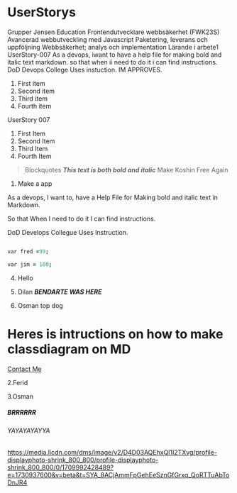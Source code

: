 # UserStorys

Grupper
Jensen Education
Frontendutvecklare webbsäkerhet (FWK23S)
Avancerad webbutveckling med Javascript
Paketering, leverans och uppföljning
Webbsäkerhet; analys och implementation
Lärande i arbete1
 UserStory-007
 As a devops, 
 iwant to have a help file for making bold and italic text markdown.
 so that when ii need to do it i can find instructions.
 DoD Devops College Uses instuction. IM APPROVES.

 1. First item
 2. Second item
 3. Third item
 4. Fourth item

UserStory 007
 1. First Item
 2. Second Item
 3. Third Item
 4. Fourth Item 
> Blockquotes
**_This text is both bold and italic_**
Make Koshin Free Again

1. Make a app

As a devops, I want to, 
have a Help File for
Making bold and italic text in Markdown.

So that 
When I need to do it I can find instructions.

DoD
Develops Collegue Uses Instruction.

```j

var fred =99;

var jim = 100;

```

4. Hello

1. Dilan
**_BENDARTE WAS HERE_**
5. Osman top dog

# Heres is intructions on how to make classdiagram on MD




[Contact Me](mailto:contact@example.com)


2.Ferid

3.Osman



##### BRRRRRR


###### YAYAYAYAYYA

https://media.licdn.com/dms/image/v2/D4D03AQEhxQl1I2TXvg/profile-displayphoto-shrink_800_800/profile-displayphoto-shrink_800_800/0/1709992428489?e=1730937600&v=beta&t=SYA_8ACjAmmFpGehEeSznGfGrxq_QoRTTuAbToDnJR4
